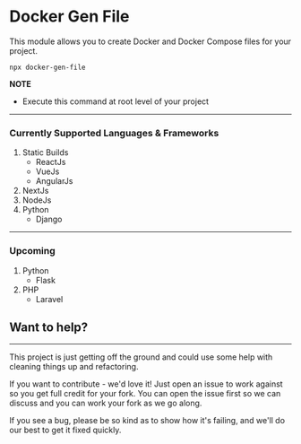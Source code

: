 # Docker Gen File

This module allows you to create Docker and Docker Compose files for your project.

```
npx docker-gen-file
```

**NOTE**

- Execute this command at root level of your project

---

### Currently Supported Languages & Frameworks

1. Static Builds
   - ReactJs
   - VueJs
   - AngularJs
2. NextJs
3. NodeJs
4. Python
   - Django

---

### Upcoming

1. Python
   - Flask
2. PHP
   - Laravel

## Want to help?

---

This project is just getting off the ground and could use some help with cleaning things up and refactoring.

If you want to contribute - we'd love it! Just open an issue to work against so you get full credit for your fork. You can open the issue first so we can discuss and you can work your fork as we go along.

If you see a bug, please be so kind as to show how it's failing, and we'll do our best to get it fixed quickly.
